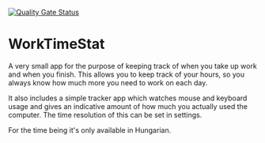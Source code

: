 [![Quality Gate Status](https://sonarcloud.io/api/project_badges/measure?project=ZsoltGajdacs_WorkTimeStat&metric=alert_status)](https://sonarcloud.io/dashboard?id=ZsoltGajdacs_WorkTimeStat)
# WorkTimeStat
A very small app for the purpose of keeping track of when you take up work and when you finish.
This allows you to keep track of your hours, so you always know how much more you need to work on each day.

It also includes a simple tracker app which watches mouse and keyboard usage and gives an indicative amount of how much you actually used the computer. 
The time resolution of this can be set in settings.

For the time being it's only available in Hungarian.

